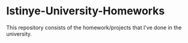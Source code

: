 # Istinye-University-Homeworks
This repository consists of the homework/projects that I've done in the university.

